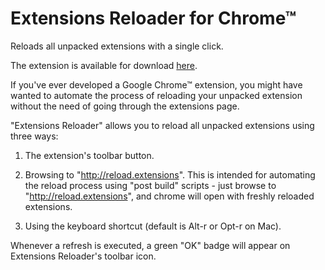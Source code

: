 # Extensions Reloader for Chrome™

Reloads all unpacked extensions with a single click.

The extension is available for download [here].

If you've ever developed a Google Chrome™ extension, you might have wanted to automate the process of reloading your unpacked extension without the need of going through the extensions page.

"Extensions Reloader" allows you to reload all unpacked extensions using three ways:

1. The extension's toolbar button.

2. Browsing to "http://reload.extensions". This is intended for automating the reload process using "post build" scripts - just browse to "http://reload.extensions", and chrome will open with freshly reloaded extensions.

3. Using the keyboard shortcut (default is Alt-r or Opt-r on Mac).

Whenever a refresh is executed, a green "OK" badge will appear on Extensions Reloader's toolbar icon.

[here]:https://chrome.google.com/webstore/detail/fimgfedafeadlieiabdeeaodndnlbhid

